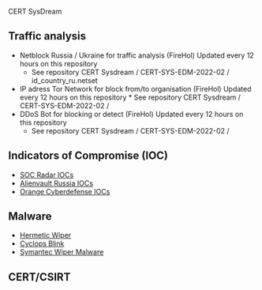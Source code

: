 CERT SysDream

Traffic analysis
----------------

  * Netblock Russia / Ukraine for traffic analysis (FireHol) Updated every 12 hours on this repository
       * See repository CERT Sysdream / CERT-SYS-EDM-2022-02 / id_country_ru.netset
  * IP adress Tor Network for block from/to organisation (FireHol) Updated every 12 hours on this repository
        * See repository CERT Sysdream / CERT-SYS-EDM-2022-02 / 
  * DDoS Bot for blocking or detect (FireHol) Updated every 12 hours on this repository
       * See repository CERT Sysdream / CERT-SYS-EDM-2022-02 / 


Indicators of Compromise (IOC)
------------------------------

  * [SOC Radar IOCs](https://socradar.io/what-you-need-to-know-about-russian-cyber-escalation-in-ukraine/)
  * [Alienvault Russia IOCs](https://otx.alienvault.com/browse/global/pulses?q=Russia&include_inactive=0&sort=-modified&page=1&indicatorsSearch=Russia)
  * [Orange Cyberdefense IOCs](https://github.com/Orange-Cyberdefense/russia-ukraine_IOCs/blob/main/OCD-Datalake-russia-ukraine_IOCs-ALL.csv)

Malware
--------

  * [Hermetic Wiper](https://securityintelligence.com/posts/new-destructive-malware-cyber-attacks-ukraine/)
  * [Cyclops Blink](https://www.watchguard.com/wgrd-news/blog/important-detection-and-remediation-actions-cyclops-blink-state-sponsored-botnet)
  * [Symantec Wiper Malware](https://symantec-enterprise-blogs.security.com/blogs/threat-intelligence/ukraine-wiper-malware-russia)

CERT/CSIRT
----------







